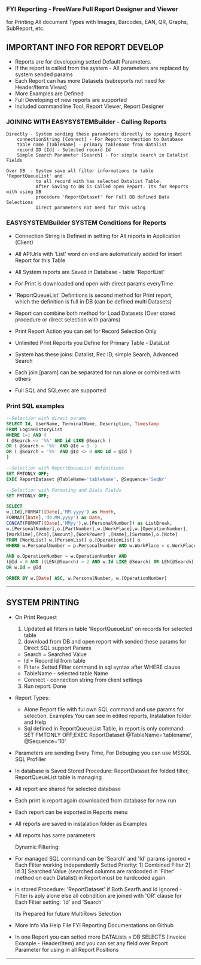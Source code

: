 ### FYI Reporting  - FreeWare Full Report Designer and Viewer
for Printing All document Types with Images, Barcodes, EAN, QR, Graphs, SubReport, etc.

## IMPORTANT INFO FOR REPORT DEVELOP
* Reports are for developping setted Default Parameters.  
* If the report is called from the system - All parameters are replaced by system sended params
* Each Report can has more Datasets  (subreports not need for Header/Items Views)
* More Examples are Defined
* Full Developing of new reports are supported
* Included commandline Tool, Report Viewer, Report Designer

### JOINING WITH EASYSYSTEMBuilder - Calling Reports
    Directly - System sending these parameters directly to opening Report
        connectionString [Connect] - For Report connection to Database
        table name [TableName] - primary tablename from datalist
        record ID [Id] - Selected record Id
        Simple Search Parameter [Search] - For simple search in Datalist Fields
        
    Over DB  - System save all filter informations to table 'ReportQueueList' and 
               to all record with has selected Datalist Table. 
               After Saving to DB is Called open Report. Its for Reports with using DB  
               procedure 'ReportDataset' for Full DB defined Data Selections
               Direct parameters not need for this using

### EASYSYSTEMBuilder SYSTEM Conditions for Reports 
* Connection String is Defined in setting for All reports in Application (Client) 
* All APIUrls with 'List' word on end are automaticaly added for insert Report for this Table             
* All System reports are Saved in Database - table 'ReportList'  
* For Print is downloaded and open with direct params everyTime

* 'ReportQueueList' Definitions is second method for Print report,  
which the definition is full in DB (can be defined multi Datasets)
* Report can combine both method for Load Datasets (Over stored procedure or direct selection with params)
* Print Report Action you can set for Record Selection Only
* Unlimited Print Reports you Define for Primary Table - DataList
* System has these joins: Datalist, Rec ID, simple Search, Advanced Search
* Each join [param] can be separated for run alone or combined with others
* Full SQL and SQLexec are supported


### Print SQL examples
```sql
--Selection with direct params
SELECT Id, UserName, TerminalName, Description, Timestamp 
FROM LoginHistoryList 
WHERE 1=1 AND (
( @Search <> '%%' AND id LIKE @Search )
OR ( @Search = '%%' AND @Id = 0  )
OR ( @Search = '%%' AND @Id <> 0 AND Id = @Id )
)
```

```sql
--Selection with ReportQueueList definitions
SET FMTONLY OFF;
EXEC ReportDataset @TableName='tableName', @Sequence='SeqNr' 
```

```sql
--Selection with Formating and Dials Fields
SET FMTONLY OFF;

SELECT
w.[Id],FORMAT([Date],'MM.yyyy') as Month,
FORMAT([Date],'dd.MM.yyyy') as Date,
CONCAT(FORMAT([Date],'MMyy'),w.[PersonalNumber]) as ListBreak,
w.[PersonalNumber],o.[PartNumber],w.[WorkPlace],w.[OperationNumber],
[WorkTime],[Pcs],[Amount],[WorkPower] ,[Name],[SurName],o.[Note]
FROM [WorkList] w,[PersonList] p,[OperationList] o 
WHERE w.PersonalNumber = p.PersonalNumber AND w.WorkPlace = o.WorkPlace 

AND o.OperationNumber = w.OperationNumber AND
(@Id = 0 AND ((LEN(@Search) > 2 AND w.Id LIKE @Search) OR LEN(@Search) = 2))
OR w.Id = @Id 

ORDER BY w.[Date] ASC, w.PersonalNumber, w.[OperationNumber]
```
----

## SYSTEM PRINTING

- On Print Request 
  1) Updated all filters in table 'ReportQueueList' on records for selected table
  2) download from DB and open report with sended these params for Direct SQL support
  Params  
	- Search = Searched Value
	- Id = Record Id from table
	- Filter= Setted Filter command in sql syntax after WHERE clause
	- TableName - selected table Name
	- Connect - connection string from client settings
   3) Run report. Done

- Report Types:
	- Alone Report file with ful own SQL command and use params for selection. Examples You can see in edited reports, Instalation folder and Help
	- Sql defined in ReportQueueList Table, in report is only command: SET FMTONLY OFF;EXEC ReportDataset @TableName='tablename', @Sequence='10'

- Parameters are sending Every Time, For Debuging you can use MSSQL SQL Profiller
- In database is Saved Stored Procedure: ReportDataset for folded filter, ReportQueueList table is managing

- All report are shared for selected database
- Each print is report again downloaded from database for new run
- Each report can be exported in Reports menu
- All reports are saved in instalation folder as Examples
- All reports has same parameters

  Dynamic Filtering:
- For managed SQL command can be 'Search' and 'Id' params ignored = Each Filter working independently
    Setted Priority:
	    1] Combined Filter
		2] Id
		3] Searched Value (searched columns are rardcoded in 'Filter' method on each Datalist) in Report must be hardcoded again

- in stored Procedure: 'ReportDataset'
    if Both Searfh and Id Ignored - Filter is aply alone
	else all cobndition are joined with 'OR' clause for Each Filter setting: 'Id' and 'Search'

	Its Prepared for future MultiRows Selection

- More Info Via Help File FYI Reporting Documentations on Github

- In one Report you can setted more DATALists = DB SELECTS (Invoice Example - Header/Item)
  and you can set any field over Report Parameter for using in all Report Positions
  
---

